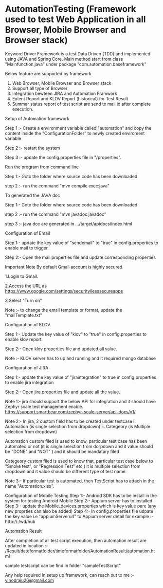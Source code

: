 # AutomationTesting (Framework used to test Web Application in all Browser, Mobile Browser and Browser stack)
Keyword Driver Framework is a test Data Driven (TDD) and implemented using JAVA and Spring Core.
Main method start from class "Mainfunction.java" under package "com.automation.baseframework"

Below feature are supported by framework
 1. Web Browser, Mobile Browser and Browser stack
 2. Support all type of Browser
 3. Integration bewteen JIRA and Automation Framwork
 4. Extent Report and KLOV Report (historical) for Test Result
 5. Summar status report of test script are send to mail id after complete execution. 

Setup of Automation framework

Step 1 :- Create a environment variable called "automation" and copy the content inside the "ConfigurationFolder" to newly created enviroment variable

Step 2 :- restart the system

Step 3 :- update the config.properties file in "<Environmentvarialbe>/properties".

Run the program from command line 

Step 1:- Goto the folder where source code has been downloaded

step 2 :- run the command  "mvn compile exec:java"

To generated the JAVA doc 

Step 1:- Goto the folder where source code has been downloaded

step 2 :- run the command  "mvn javadoc:javadoc"

step 3 :- java doc are generated in .../target/apidocs/index.html

Configuration of Email

Step 1:- update the key value of "sendemail" to "true" in config.properties to enable mail to trigger.

Step 2:- Open the mail.properties file and update corresponding properties 

Important Note By default Gmail account is highly secured.

1.Login to Gmail.

2.Access the URL as https://www.google.com/settings/security/lesssecureapps

3.Select "Turn on"

Note :- to change the email template or format, update the "mailTemplate.txt" 

Configuration of KLOV

Step 1:- Update the key value of "klov" to "true" in config.properties to enable klov report

Step 2:- Open klov.properties file and updated all value.

Note :- KLOV server has to up and running and it required mongo database

Configuration of JIRA

Step 1:- update the key value of "jiraintegration" to true in config.properties to enable jira integration

Step 2:- Open jira.properties file and update all the value.

Note 1:- jira should support the below API for integration and it should have Zephyr scale test management enable.
https://support.smartbear.com/zephyr-scale-server/api-docs/v1/

Note 2:- In jira, 2 custom field has to be created under testcase 
      i. Automation  (is single selection from dropdown)
     ii. Categeory   (is Multiple selection from dropdown)

Automation custom filed is used to know, particular test case has been automated or not (it is single selection from dorpdown and it value should be "DONE" and "NOT" ) and it should be mandatary filed

Categeory custom filed is used to know that, particular test case below to "Smoke test", or "Regression Test" etc ( it is multiple selection from dropdown and it value should be different type of test name.

Note 3:- If particular test is automated, then TestScript has to attach in the name "Automation.xlsx".
 
Configuration of Mobile Testing
Step 1:- Android SDK has to be install in the system for testing Android Mobile 
Step 2:- Appium server has to installed 
Step 3:- update the Mobile_devices.properties which is key value pare (any new proprties can also be added)
Step 4:- In config.properties file udpate the key value i.e "appiumServerurl" to Appium server detail for example :- http://<IPADDRES>:<PORT>/wd/hub
 

Automation Result

After completion of all test script execution, then automation result are updated in location :-  <Environmentvarialbe>/Result/dateformatfolder/timeformatfolder/AutomationResult/automation.html

sample testscript can be find in folder "sampleTestScript"

Any help required in setup up framework, can reach out to me :- vinodraju26@gmail.com
